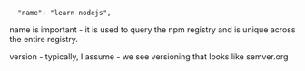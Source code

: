 ```
  "name": "learn-nodejs",
```

name is important - it is used to query the npm registry and is unique across the entire registry.

version - typically, I assume - we see versioning that looks like semver.org

